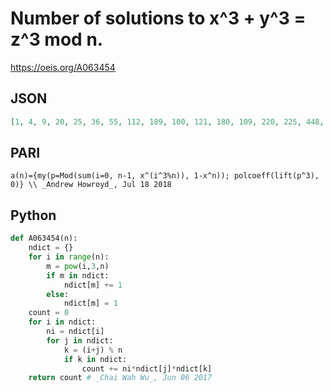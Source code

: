 # Number of solutions to x^3 \+ y^3 \= z^3 mod n\.
https://oeis.org/A063454
## JSON
```JSON
[1, 4, 9, 20, 25, 36, 55, 112, 189, 100, 121, 180, 109, 220, 225, 448, 289, 756, 487, 500, 495, 484, 529, 1008, 725, 436, 2187, 1100, 841, 900, 1081, 2048, 1089, 1156, 1375, 3780, 973, 1948, 981, 2800, 1681, 1980, 1513, 2420, 4725, 2116, 2209, 4032]
```
## PARI
```PARI
a(n)={my(p=Mod(sum(i=0, n-1, x^(i^3%n)), 1-x^n)); polcoeff(lift(p^3), 0)} \\ _Andrew Howroyd_, Jul 18 2018
```
## Python
```Python
def A063454(n):
    ndict = {}
    for i in range(n):
        m = pow(i,3,n)
        if m in ndict:
            ndict[m] += 1
        else:
            ndict[m] = 1
    count = 0
    for i in ndict:
        ni = ndict[i]
        for j in ndict:
            k = (i+j) % n
            if k in ndict:
                count += ni*ndict[j]*ndict[k]
    return count # _Chai Wah Wu_, Jun 06 2017
```
